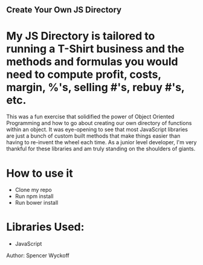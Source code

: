 ## Create Your Own JS Directory

# My JS Directory is tailored to running a T-Shirt business and the methods and formulas you would need to compute profit, costs, margin, %'s, selling #'s, rebuy #'s, etc.  

This was a fun exercise that solidified the power of Object Oriented Programming and how to go about creating our own directory of functions within an object.  It was eye-opening to see that most JavaScript libraries are just a bunch of custom built methods that make things easier than having to re-invent the wheel each time.  As a junior level developer, I'm very thankful for these libraries and am truly standing on the shoulders of giants.


# How to use it
*	Clone my repo
*	Run npm install
*	Run bower install


# Libraries Used:
*	JavaScript

Author: Spencer Wyckoff